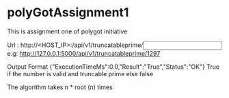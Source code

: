 # polyGotAssignment1
This is assignment one of polygot initiative

Url : http://<HOST_IP>:<PORT>/api/v1/truncatableprime/<input Number>
  e.g: http://127.0.0.1:5000/api/v1/truncatableprime/1297
  
Output Format {"ExecutionTimeMs":0.0,"Result":"True","Status":"OK"} 
True if the number is valid and truncable prime else false

The algorithm takes n * root (n) times
